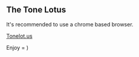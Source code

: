 ## The Tone Lotus

It's recommended to use a chrome based browser.

[Tonelot.us](http://tonelot.us)

Enjoy = )
